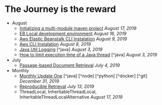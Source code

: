# The Journey is the reward


- August
    - [Initializing a multi-module maven project](#initializing-a-multi-module-maven-project) _August 17, 2019_
    - [EB Local development environment](#eb-local-development-environment) _August 16, 2019_
    - [Aws Elastic Beanstalk CLI Instalation](#aws-elastic-beanstalk-cli-instalation) _August 9, 2019_
    - [Aws CLI Instalation](#aws-cli-installation) _August 8, 2019_
    - [Java Util Logging](#java-util-logging) [^java] _August 3, 2019_
    - [How to limit execution time of a Java thread](#how-to-limit-execution-time-of-a-java-thread "Java thread with timeout") [^java] _August 3, 2019_
- July
    - [Passage-based Document Retrieval](#passage-based-document-retrieval "Passage Relevance" ) _July 4, 2019_ 
- Monthly
    - [Monthly Update One](#monthly-update-one)  [^java] [^node] [^python] [^docker] [^git] _December 31, 2019_
    - [Reproducible Retrieval](#july-13 "Reproducible Experiment") _July 13, 2019_   
    - ThreadLocal, InheritableThreadLocal, InheritableThreadLocalAlternative _August 17, 2019_


